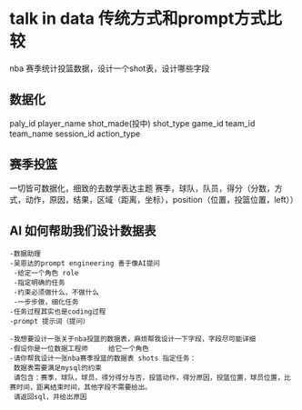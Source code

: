 # talk in data  传统方式和prompt方式比较

nba 赛季统计投篮数据，设计一个shot表，设计哪些字段

## 数据化
paly_id player_name shot_made(投中) shot_type game_id 
team_id team_name session_id 
action_type 

## 赛季投篮

一切皆可数据化，细致的去数学表达主题
赛季，球队，队员，得分（分数，方式，动作，原因，结果，区域（距离，坐标），position（位置，投篮位置，left））

## AI 如何帮助我们设计数据表
    -数据助理
    -吴恩达的prompt engineering 善于像AI提问
     -给定一个角色 role
     -指定明确的任务
     -约束必须做什么，不做什么
     -一步步做，细化任务
    -任务过程其实也是coding过程
    -prompt 提示词（提问）

    -我想要设计一张关于nba投篮的数据表，麻烦帮我设计一下字段，字段尽可能详细
    -假设你是一位数据工程师     给它一个角色
    -请你帮我设计一张nba赛季投篮的数据表 shots 指定任务：
     数据表需要满足mysql的约束
     请包含：赛季，球队，球员，得分得分与否，投篮动作，得分原因，投篮位置，球员位置，比赛时间，距离结束时间，其他字段不需要给出。
     请返回sql，并给出原因



